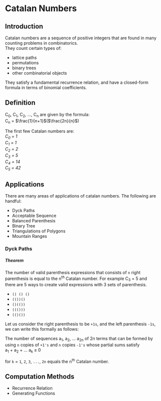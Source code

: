 # Catalan Numbers
## Introduction
Catalan numbers are a sequence of positive integers that are found in many counting problems in combinatorics.   
They count certain  types of:   
- lattice paths
- permutations
- binary trees
- other combinatorial objects

They satisfy a fundamental recurrence relation, and have a closed-form formula in terms of binomial coefficients.

## Definition
C<sub>0</sub>, C<sub>1</sub>, C<sub>2</sub>, ..., C<sub>n</sub> are given by the formula:   
C<sub>n</sub> = $\frac{1}{n+1}$($\frac{2n}{n}$)   

The first few Catalan numbers are:   
*C<sub>0</sub> = 1*   
*C<sub>1</sub> = 1*  
*C<sub>2</sub> = 2*  
*C<sub>3</sub> = 5*  
*C<sub>4</sub> = 14*  
*C<sub>5</sub> = 42*  

## Applications
There are many areas of applications of catalan numbers. The following are handful:
- Dyck Paths
- Acceptable Sequence
- Balanced Parenthesis
- Binary Tree
- Triangulations of Polygons 
- Mountain Ranges

### Dyck Paths
##### Theorem
The number of valid parenthesis expressions that consists of `n` right parenthesis is equal to the n<sup>th</sup> Catalan number.
For example C<sub>3</sub> = 5 and there are 5 ways to create valid expressions with 3 sets of parenthesis.
- `() () ()`
- `(())()`
- `()(())`
- `((()))`
- `(()())`

Let us consider the right parenthesis to be `+1s`, and the left parenthesis `-1s`, we can write this formally as follows:

The number of sequences a<sub>1</sub>, a<sub>2</sub>, ... a<sub>2n</sub> of 2n terms that can be formed by using `n` copies of `+1's` and `n` copies `-1's` whose partial sums satisfy  
a<sub>1</sub> + a<sub>2</sub> + ... a<sub>k</sub> ≥ 0  

for `k` = `1`, `2`, `3`, `...`, `2n` equals the n<sup>th</sup> Catalan number. 


## Computation Methods
- Recurrence Relation
- Generating Functions
